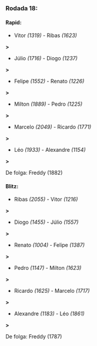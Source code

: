 ### Rodada 18:

#### Rapid:

* Vitor *(1319)*     -     Ribas *(1623)*

 **>** 
* Júlio *(1716)*     -     Diogo *(1237)*

 **>** 
* Felipe *(1552)*     -     Renato *(1226)*

 **>** 
* Milton *(1889)*     -     Pedro *(1225)*

 **>** 
* Marcelo *(2049)*     -     Ricardo *(1771)*

 **>** 
* Léo *(1933)*     -     Alexandre *(1154)*

 **>** 

De folga: Freddy (1882)

#### Blitz:

* Ribas *(2055)*     -     Vitor *(1216)*

 **>** 
* Diogo *(1455)*     -     Júlio *(1557)*

 **>** 
* Renato *(1004)*     -     Felipe *(1387)*

 **>** 
* Pedro *(1147)*     -     Milton *(1623)*

 **>** 
* Ricardo *(1625)*     -     Marcelo *(1717)*

 **>** 
* Alexandre *(1183)*     -     Léo *(1861)*

 **>** 

De folga: Freddy (1787)


